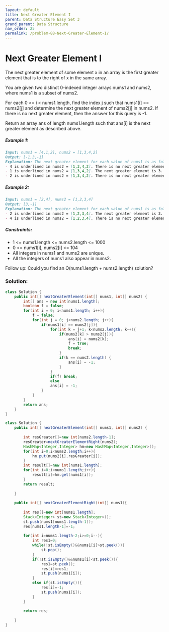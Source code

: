 ```yaml
---
layout: default
title: Next Greater Element I
parent: Data Structure Easy Set 3
grand_parent: Data Structure
nav_order: 25
permalink: /problem-88-Next-Greater-Element-I/
---
```

# Next Greater Element I
The next greater element of some element x in an array is the first greater element that is to the right of x in the same array.

You are given two distinct 0-indexed integer arrays nums1 and nums2, where nums1 is a subset of nums2.

For each 0 <= i < nums1.length, find the index j such that nums1[i] == nums2[j] and determine the next greater element of nums2[j] in nums2. If there is no next greater element, then the answer for this query is -1.

Return an array ans of length nums1.length such that ans[i] is the next greater element as described above.

##### Example 1:
```markdown
Input: nums1 = [4,1,2], nums2 = [1,3,4,2]
Output: [-1,3,-1]
Explanation: The next greater element for each value of nums1 is as follows:
- 4 is underlined in nums2 = [1,3,4,2]. There is no next greater element, so the answer is -1.
- 1 is underlined in nums2 = [1,3,4,2]. The next greater element is 3.
- 2 is underlined in nums2 = [1,3,4,2]. There is no next greater element, so the answer is -1.
```

##### Example 2:
```markdown
Input: nums1 = [2,4], nums2 = [1,2,3,4]
Output: [3,-1]
Explanation: The next greater element for each value of nums1 is as follows:
- 2 is underlined in nums2 = [1,2,3,4]. The next greater element is 3.
- 4 is underlined in nums2 = [1,2,3,4]. There is no next greater element, so the answer is -1.
```

##### Constraints:

* 1 <= nums1.length <= nums2.length <= 1000
* 0 <= nums1[i], nums2[i] <= 104
* All integers in nums1 and nums2 are unique.
* All the integers of nums1 also appear in nums2.

Follow up: Could you find an O(nums1.length + nums2.length) solution?

### Solution:
```java
class Solution {
    public int[] nextGreaterElement(int[] nums1, int[] nums2) {
        int[] ans = new int[nums1.length];
        boolean f = false;
        for(int i = 0; i<nums1.length; i++){
            f = false;
            for(int j = 0; j<nums2.length; j++){
                if(nums1[i] == nums2[j]){
                    for(int k = j+1; k<nums2.length; k++){
                        if(nums2[k] > nums2[j]){
                            ans[i] = nums2[k];
                            f = true;
                            break;
                        }
                        if(k == nums2.length) {
                            ans[i] = -1;
                        }
                    }
                    if(f) break;
                    else
                    ans[i] = -1; 
                }
            }
        }
        return ans;
    }
}
```
```java
class Solution {
    public int[] nextGreaterElement(int[] nums1, int[] nums2) {
        
        int resGreater[]=new int[nums2.length-1];
        resGreater=nextGreaterElementRight(nums2);
        HashMap<Integer,Integer> hm=new HashMap<Integer,Integer>();
        for(int i=0;i<nums2.length;i++){
            hm.put(nums2[i],resGreater[i]);
        }
        int result[]=new int[nums1.length];
        for(int i=0;i<nums1.length;i++){
            result[i]=hm.get(nums1[i]);
        }
        return result;
        
    }
    
    public int[] nextGreaterElementRight(int[] nums1){
        
        int res[]=new int[nums1.length];
        Stack<Integer> st=new Stack<Integer>();
        st.push(nums1[nums1.length-1]);
        res[nums1.length-1]=-1;
        
        for(int i=nums1.length-2;i>=0;i--){
            int res1=0;
            while(!st.isEmpty()&&nums1[i]>st.peek()){
                st.pop();
            }
            if(!st.isEmpty()&&nums1[i]<st.peek()){
                res1=st.peek();
                res[i]=res1;
                st.push(nums1[i]);
            }
            else if(st.isEmpty()){
                res[i]=-1;
                st.push(nums1[i]);
            }
        }
        
        return res;
        
    }
}
```